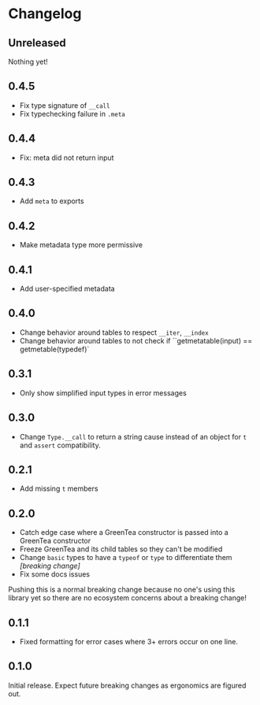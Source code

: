 # Changelog

## Unreleased

Nothing yet!

## 0.4.5

- Fix type signature of `__call`
- Fix typechecking failure in `.meta`

## 0.4.4

- Fix: meta did not return input

## 0.4.3

- Add `meta` to exports

## 0.4.2

- Make metadata type more permissive

## 0.4.1

- Add user-specified metadata

## 0.4.0

- Change behavior around tables to respect `__iter`, `__index`
- Change behavior around tables to not check if ``getmetatable(input) == getmetable(typedef)`

## 0.3.1

- Only show simplified input types in error messages

## 0.3.0

- Change `Type.__call` to return a string cause instead of an object for `t` and `assert` compatibility.

## 0.2.1

- Add missing `t` members

## 0.2.0

- Catch edge case where a GreenTea constructor is passed into a GreenTea constructor
- Freeze GreenTea and its child tables so they can't be modified
- Change `basic` types to have a `typeof` or `type` to differentiate them _[breaking change]_
- Fix some docs issues

Pushing this is a normal breaking change because no one's using this library yet so there are no ecosystem concerns about a breaking change!

## 0.1.1

- Fixed formatting for error cases where 3+ errors occur on one line.

## 0.1.0

Initial release.
Expect future breaking changes as ergonomics are figured out.